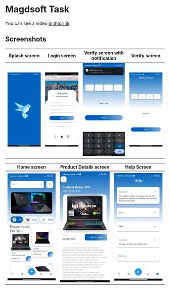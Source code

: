 # **Magdsoft Task**

You can see a video [in this link](https://youtu.be/Znw3dEKN57s)

## Screenshots

  Splash screen                 |   Login screen        |  Verify screen with notification | Verify screen 
:-------------------------:|:-------------------------:|:-------------------------:|:-------------------------:
![](https://github.com/MOHAB28/magdsoft_flutter_structure/blob/master/screenshots/splash_screen.jpg?raw=true)|![](https://github.com/MOHAB28/magdsoft_flutter_structure/blob/master/screenshots/login_screen.jpg?raw=true)|![](https://github.com/MOHAB28/magdsoft_flutter_structure/blob/master/screenshots/verift_code_notify.jpg?raw=true)|![](https://github.com/MOHAB28/magdsoft_flutter_structure/blob/master/screenshots/verify_code.jpg?raw=true)

  Home screen                 |   Product Details screen        |  Help Screen 
:-------------------------:|:-------------------------:|:-------------------------:
![](https://github.com/MOHAB28/magdsoft_flutter_structure/blob/master/screenshots/home_screen.jpg?raw=true)|![](https://github.com/MOHAB28/magdsoft_flutter_structure/blob/master/screenshots/product_details.jpg?raw=true)|![](https://github.com/MOHAB28/magdsoft_flutter_structure/blob/master/screenshots/help_screen.jpg?raw=true)


